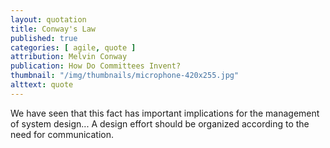 ```yaml
---
layout: quotation
title: Conway's Law
published: true
categories: [ agile, quote ]
attribution: Melvin Conway
publication: How Do Committees Invent?
thumbnail: "/img/thumbnails/microphone-420x255.jpg"
alttext: quote
---
```


We have seen that this fact has important implications for the management of system design... 
A design effort should be organized according to the need for communication.
